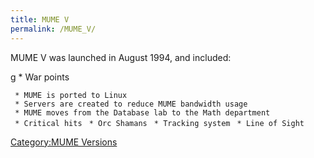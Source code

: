 ```yaml
---
title: MUME V
permalink: /MUME_V/
---
```


MUME V was launched in August 1994, and included:

<nowiki>g \* War points

` * MUME is ported to Linux`
` * Servers are created to reduce MUME bandwidth usage`
` * MUME moves from the Database lab to the Math department`
` * Critical hits`
` * Orc Shamans`
` * Tracking system`
` * Line of Sight `

</pre>

[Category:MUME Versions](Category:MUME_Versions "wikilink")